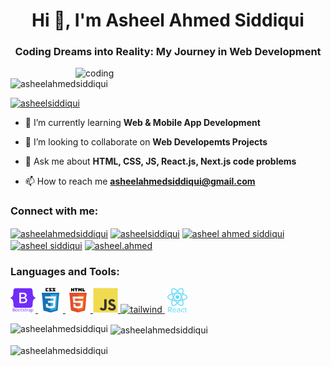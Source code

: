 <h1 align="center">Hi 👋, I'm Asheel Ahmed Siddiqui</h1>
<h3 align="center">Coding Dreams into Reality: My Journey in Web Development</h3>
<img align="right" alt="coding" width="400" src="https://www.optimalvirtualemployee.com/wp-content/uploads/2023/01/front-end-development.gif">

<p align="left"> <img src="https://komarev.com/ghpvc/?username=asheelahmedsiddiqui&label=Profile%20views&color=0e75b6&style=flat" alt="asheelahmedsiddiqui" /> </p>

<p align="left"> <a href="https://twitter.com/asheelsiddiqui" target="blank"><img src="https://img.shields.io/twitter/follow/asheelsiddiqui?logo=twitter&style=for-the-badge" alt="asheelsiddiqui" /></a> </p>

- 🌱 I’m currently learning **Web & Mobile App Development**

- 👯 I’m looking to collaborate on **Web Developemts Projects**

- 💬 Ask me about **HTML, CSS, JS, React.js, Next.js  code problems**

- 📫 How to reach me **asheelahmedsiddiqui@gmail.com**

<h3 align="left">Connect with me:</h3>
<p align="left">
<a href="https://dev.to/asheelahmedsiddiqui" target="blank"><img align="center" src="https://raw.githubusercontent.com/rahuldkjain/github-profile-readme-generator/master/src/images/icons/Social/devto.svg" alt="asheelahmedsiddiqui" height="30" width="40" /></a>
<a href="https://twitter.com/asheelsiddiqui" target="blank"><img align="center" src="https://raw.githubusercontent.com/rahuldkjain/github-profile-readme-generator/master/src/images/icons/Social/twitter.svg" alt="asheelsiddiqui" height="30" width="40" /></a>
<a href="https://linkedin.com/in/asheel ahmed siddiqui" target="blank"><img align="center" src="https://raw.githubusercontent.com/rahuldkjain/github-profile-readme-generator/master/src/images/icons/Social/linked-in-alt.svg" alt="asheel ahmed siddiqui" height="30" width="40" /></a>
<a href="https://fb.com/asheel siddiqui" target="blank"><img align="center" src="https://raw.githubusercontent.com/rahuldkjain/github-profile-readme-generator/master/src/images/icons/Social/facebook.svg" alt="asheel siddiqui" height="30" width="40" /></a>
<a href="https://instagram.com/asheel.ahmed" target="blank"><img align="center" src="https://raw.githubusercontent.com/rahuldkjain/github-profile-readme-generator/master/src/images/icons/Social/instagram.svg" alt="asheel.ahmed" height="30" width="40" /></a>
</p>

<h3 align="left">Languages and Tools:</h3>
<p align="left"> <a href="https://getbootstrap.com" target="_blank" rel="noreferrer"> <img src="https://raw.githubusercontent.com/devicons/devicon/master/icons/bootstrap/bootstrap-plain-wordmark.svg" alt="bootstrap" width="40" height="40"/> </a> <a href="https://www.w3schools.com/css/" target="_blank" rel="noreferrer"> <img src="https://raw.githubusercontent.com/devicons/devicon/master/icons/css3/css3-original-wordmark.svg" alt="css3" width="40" height="40"/> </a> <a href="https://www.w3.org/html/" target="_blank" rel="noreferrer"> <img src="https://raw.githubusercontent.com/devicons/devicon/master/icons/html5/html5-original-wordmark.svg" alt="html5" width="40" height="40"/> </a> <a href="https://developer.mozilla.org/en-US/docs/Web/JavaScript" target="_blank" rel="noreferrer"> <img src="https://raw.githubusercontent.com/devicons/devicon/master/icons/javascript/javascript-original.svg" alt="javascript" width="40" height="40"/>
<a href="https://tailwindcss.com/" target="_blank" rel="noreferrer"> <img src="https://www.vectorlogo.zone/logos/tailwindcss/tailwindcss-icon.svg" alt="tailwind" width="40" height="40"/> </a></a> <a href="https://reactjs.org/" target="_blank" rel="noreferrer"> <img src="https://raw.githubusercontent.com/devicons/devicon/master/icons/react/react-original-wordmark.svg" alt="react" width="40" height="40"/> </a> 
</p>

<p><img align="left" src="https://github-readme-stats.vercel.app/api/top-langs?username=asheelahmedsiddiqui&show_icons=true&locale=en&layout=compact" alt="asheelahmedsiddiqui" /></p>

<p>&nbsp;<img align="center" src="https://github-readme-stats.vercel.app/api?username=asheelahmedsiddiqui&show_icons=true&locale=en" alt="asheelahmedsiddiqui" /></p>

<p><img align="center" src="https://github-readme-streak-stats.herokuapp.com/?user=asheelahmedsiddiqui&" alt="asheelahmedsiddiqui" /></p>
